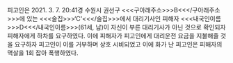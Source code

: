 피고인은 2021. 3. 7. 20:41경 수원시 권선구 <<<구아래주소>>>B<<</구아래주소>>>에 있는 <<<술집>>>‘C'<<</술집>>>에서 대리기사인 피해자 <<<내국인이름>>>D<<</내국인이름>>>(61세, 남)이 자신이 부른 대리기사가 아닌 것으로 확인되자 피해자에게 하차를 요구하였다. 이에 피해자가 피고인에게 대리운전 요금을 지불해줄 것을 요구하자 피고인이 이를 거부하며 상호 시비되었고 이에 화가 난 피고인은 피해자의 멱살을 1회 잡아 폭행하였다.